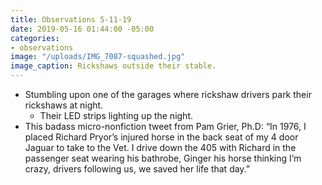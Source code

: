 ```yaml
---
title: Observations 5-11-19
date: 2019-05-16 01:44:00 -05:00
categories:
- observations
image: "/uploads/IMG_7087-squashed.jpg"
image_caption: Rickshaws outside their stable.
---
```


- Stumbling upon one of the garages where rickshaw drivers park their rickshaws at night.
	- Their LED strips lighting up the night.
- This badass micro-nonfiction tweet from Pam Grier, Ph.D: “In 1976, I placed Richard Pryor’s injured horse in the back seat of my 4 door Jaguar to take to the Vet. I drive down the 405 with Richard in the passenger seat wearing his bathrobe, Ginger his horse thinking I’m crazy, drivers following us, we saved her life that day.”